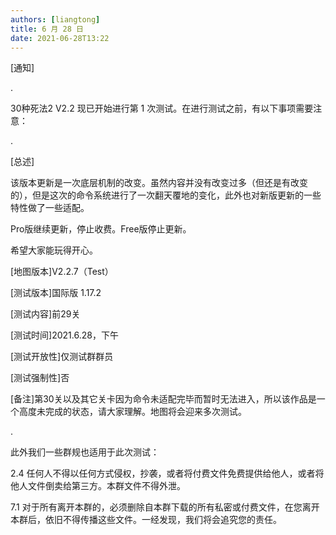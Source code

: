 ```yaml
---
authors: [liangtong]
title: 6 月 28 日
date: 2021-06-28T13:22
---
```


[通知]

.

30种死法2 V2.2 现已开始进行第 1 次测试。在进行测试之前，有以下事项需要注意：

.

[总述]

该版本更新是一次底层机制的改变。虽然内容并没有改变过多（但还是有改变的），但是这次的命令系统进行了一次翻天覆地的变化，此外也对新版更新的一些特性做了一些适配。

Pro版继续更新，停止收费。Free版停止更新。

希望大家能玩得开心。

[地图版本]V2.2.7（Test）

[测试版本]国际版 1.17.2

[测试内容]前29关

[测试时间]2021.6.28，下午

[测试开放性]仅测试群群员

[测试强制性]否

[备注]第30关以及其它关卡因为命令未适配完毕而暂时无法进入，所以该作品是一个高度未完成的状态，请大家理解。地图将会迎来多次测试。

.

此外我们一些群规也适用于此次测试：

2.4 任何人不得以任何方式侵权，抄袭，或者将付费文件免费提供给他人，或者将他人文件倒卖给第三方。本群文件不得外泄。

7.1 对于所有离开本群的，必须删除自本群下载的所有私密或付费文件，在您离开本群后，依旧不得传播这些文件。一经发现，我们将会追究您的责任。
